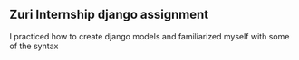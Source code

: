 ## Zuri Internship django assignment
I practiced how to create django models and familiarized myself with some of the syntax
